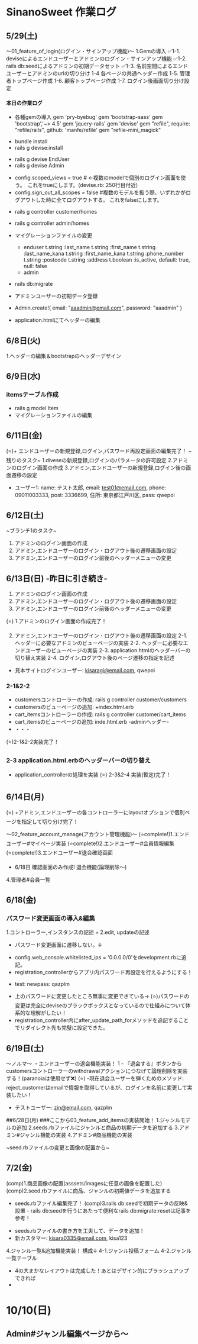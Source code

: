# SinanoSweet 作業ログ

## 5/29(土)
〜01_feature_of_login(ログイン・サインアップ機能)〜
1.Gemの導入
 ✅1-1. deviseによるエンドユーザーとアドミンのログイン・サインアップ機能
 ✅1-2. rails db:seedによるアドミンの初期データセット
 ✅1-3. 名前空間によるエンドユーザーとアドミンのurlの切り分け
   1-4  各ページの共通ヘッダー作成
   1-5. 管理者トップページ作成
   1-6. 顧客トップページ作成
   1-7. ログイン後画面切り分け設定
#### 本日の作業ログ
+ 各種gemの導入
gem 'pry-byebug'
gem 'bootstrap-sass'
gem 'bootstrap','~> 4.5'
gem 'jquery-rails'
gem 'devise'
gem "refile", require: "refile/rails", github: 'manfe/refile'
gem "refile-mini_magick"

- bundle install
- rails g devise:install
+ rails g devise EndUser
+ rails g devise Admin
- config.scoped_views = true  # ←複数のmodelで個別のログイン画面を使う。　これをtrueにします。(devise.rb: 250行目付近)
- config.sign_out_all_scopes = false  #複数のモデルを扱う際、いずれかがログアウトした時に全てログアウトする。 これをfalseにします。

+ rails g controller customer/homes
+ rails g controller admin/homes

+ マイグレーションファイルの変更
  - enduser
      t.string :last_name
      t.string :first_name
      t.string :last_name_kana
      t.string :first_name_kana
      t.string :phone_number
      t.string :postcode
      t.string :address
      t.boolean :is_active, default: true, null: false
  - admin

- rails db:migrate
+ アドミンユーザーの初期データ登録
+ Admin.create!(
    email: "aaadmin@email.com",
    password: "aaadmin"
)

+ application.htmlにてヘッダーの編集
  

## 6/8日(火)
1.ヘッダーの編集＆bootstrapのヘッダーデザイン

## 6/9日(水)
### itemsテーブル作成
 + rails g model Item
 + マイグレーションファイルの編集

## 6/11日(金)
(⭐️)+ エンドユーザーの新規登録,ログイン,パスワード再設定画面の編集完了！
~残りのタスク~
1.diveseの新規登録,ログインのパラメータの許可設定
2.アドミンのログイン画面の作成
3.アドミン,エンドユーザーの新規登録,ログイン後の画面遷移の設定

+ ユーザー1: name: テスト太郎, email: test01@email.com, phone: 09011003333, post: 3336699, 住所: 東京都江戸川区, pass: qwepoi

## 6/12日(土)
~ブランチ1のタスク~
1. アドミンのログイン画面の作成
2. アドミン,エンドユーザーのログイン・ログアウト後の遷移画面の設定
3. アドミン,エンドユーザーのログイン前後のヘッダーメニューの変更

## 6/13日(日) -昨日に引き続き-
1. アドミンのログイン画面の作成
2. アドミン,エンドユーザーのログイン・ログアウト後の遷移画面の設定
3. アドミン,エンドユーザーのログイン前後のヘッダーメニューの変更

(⭐️) 1.アドミンのログイン画面の作成完了！

2. アドミン,エンドユーザーのログイン・ログアウト後の遷移画面の設定
  2-1. ヘッダーに必要なアドミンのビューページの実装
  2-2. ヘッダーに必要なエンドユーザーのビューページの実装
  2-3. application.htmlのヘッダーバーの切り替え実装
  2-4. ログイン,ログアウト後のページ遷移の指定を記述

+ 見本サイトログインユーザー: kisaragi@email.com, qwepoi

### 2-1&2-2
+ customersコントローラーの作成: rails g controller customer/customers
+ customersのビューページの追加: +index.html.erb
+ cart_itemsコントローラーの作成: rails g controller customer/cart_items
+ cart_itemsのビューページの追加: inde.html.erb
-adminヘッダー-
+ ・・・

(⭐️)2-1&2-2実装完了！

### 2-3 application.html.erbのヘッダーバーの切り替え
+ application_controllerの処理を実装
(⭐️) 2-3&2-4 実装(暫定)完了！

## 6/14日(月)
(⭐️) +アドミン,エンドユーザーの各コントローラーにlayoutオプションで個別ページを指定して切り分け完了！


〜02_feature_account_manage(アカウント管理機能)〜
(⭐️complete!)1.エンドユーザー#マイページ実装
(⭐️complete!)2.エンドユーザー#会員情報編集
(⭐️complete!)3.エンドユーザー#退会確認画面
 + 6/18日 確認画面のみ作成! 退会機能(論理削除〜)

4.管理者#会員一覧

## 6/18(金)

### パスワード変更画面の導入&編集
1.コントローラー,インスタンスの記述
 + 
2.edit, updateの記述

- パスワード変更画面に遷移しない。↓
+ config.web_console.whitelisted_ips = '0.0.0.0/0'をdevelopment.rbに追記。
+ registration_controllerからアプリ内パスワード再設定を行えるようにする！
- test: newpass: qazplm 
+ 上のパスワードに変更したところ無事に変更できている→ (⭐️)パスワードの変更は完全にdeviseのブラックボックスとなっているので仕組みについて体系的な理解がしたい！
+ registration_controller内にafter_update_path_forメソッドを追記することでリダイレクト先も完璧に設定できた。

## 6/19日(土)
〜ノルマ〜
・エンドユーザーの退会機能実装！
 1 - 『退会する』ボタンからcustomersコントローラーのwithdrawalアクションにつなげて論理削除を実装する！(paranoiaは使用せず❌)
(⭐️) -現在退会ユーザーを弾くためのメソッド: reject_customerはemailで情報を取得しているが、ログインを名前に変更して実装したい！

+ テストユーザー: zin@email.com, qazplm

##6/28日(月)
###ここから03_feature_add_itemsの実装開始！
1.ジャンルモデルの追加
2.seeds.rbファイルにジャンルと商品の初期データを追加する
3.アドミン#ジャンル機能の実装
4.アドミン#商品機能の実装

~seed.rbファイルの変更と画像の配置から~

## 7/2(金)
(comp)1.商品画像の配置(asssets/imagesに任意の画像を配置した)
(comp)2.seed.rbファイルに商品、ジャンルの初期値データを追加する
 - seeds.rbファイル編集完了！
(comp)3.rails db:seedで初期データの反映&設置 - rails db:seedを行うにあたって便利なrails db:migrate:resetは記事を参考！
+ seeds.rbファイルの書き方を工夫して、データを追加！
+ 新カスタマー: kisara0335@email.com, kisa123

4.ジャンル一覧&追加機能実装！
構成↓
4-1.ジャンル投稿フォーム
4-2.ジャンル一覧テーブル
+ 4の大まかなレイアウトは完成した！あとはデザイン的にブラッシュアップできれば
+ 

# 10/10(日)
## Admin#ジャンル編集ページから〜
